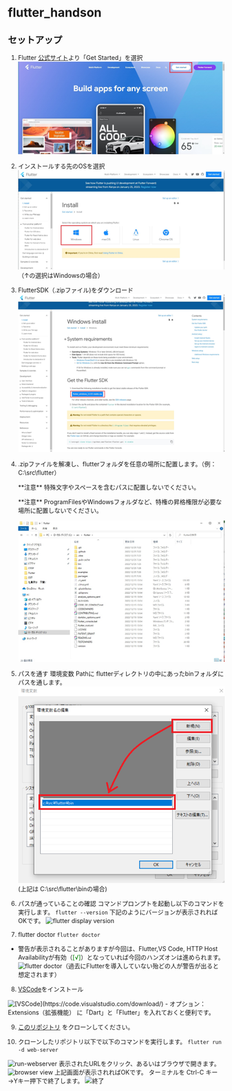 # flutter_handson


## セットアップ

1. Flutter [公式サイト](https://flutter.dev/)より「Get Started」を選択
   <img src="./assets/公式トップ.jpg"  title="[Flutter](https://flutter.dev/)">
2. インストールする先のOSを選択
   <img src="./assets/SelectPlatform.jpg"  title="OS選択">
   （↑の選択はWindowsの場合）
3. FlutterSDK（.zipファイル)をダウンロード
   <img src="./assets/DownloadFlutterSDK.jpg"  title="DownloadSDK">
4. .zipファイルを解凍し、flutterフォルダを任意の場所に配置します。（例： C:\src\flutter）
   <p class="alert">**注意** 特殊文字やスペースを含むパスに配置しないでください。</p>
   <p class="alert">**注意** ProgramFilesやWindowsフォルダなど、特権の昇格権限が必要な場所に配置しないでください。</p>
   <img src="./assets/Extract.jpg"  title="flutterディレクトリの配置">
5. パスを通す
   環境変数 Pathに flutterディレクトリの中にあったbinフォルダにパスを通します。
   <img src="./assets/EnvPath.png"  title="env path">
   (上記は C:\src\flutter\binの場合)
6. パスが通っていることの確認
   コマンドプロンプトを起動し以下のコマンドを実行します。
   ``` flutter --version ```
   下記のようにバージョンが表示されればOKです。
   <img src="./assets/flutter-version.png"  title="flutter display version">

7.  flutter doctor
   ``` flutter doctor ```
   * 警告が表示されることがありますが今回は、Flutter,VS Code, HTTP Host Availabilityが有効（<span style="color: green; ">[√]</span>）となっていれば今回のハンズオンは進められます。<img src="./assets/flutter-doctor-OK.png"  title="flutter doctor">（過去にFlutterを導入していない殆どの人が警告が出ると想定されます）

8. [VSCode](https://code.visualstudio.com/download)をインストール
  <img src="./assets/VSCode-download.png"  title="[VSCode](https://code.visualstudio.com/download/)">
   - オプション：Extensions（拡張機能） に「Dart」と「Flutter」を入れておくと便利です。
  
9. [このリポジトリ](https://github.com/XPKaigi/flutter_hands_on) をクローンしてください。

10. クローンしたリポジトリ以下で以下のコマンドを実行します。
   ```flutter run -d web-server```
   
   <img src="./assets/run-web.png"  title="run-webserver">
   表示されたURLをクリック、あるいはブラウザで開きます。
   <img src="./assets/MicrosoftTeams-image.png"  title="browser view">
   上記画面が表示されればOKです。
   ターミナルを Ctrl-C キー→Yキー押下で終了します。
   <img src="./assets/stop-web.png"  title="終了">
   
